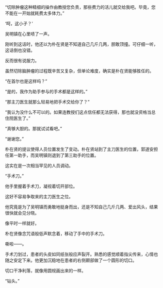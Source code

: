 “切除肿瘤这种精细的操作由教授您负责，那些费力的活儿就交给我吧。毕竟，您不能在一开始就耗费太多体力。”

‘呵，这小子？’

吴明镇在心里啧了一声。

刚听到这话时，他还以为朴在贤是不知道自己几斤几两，胆敢顶撞。可仔细一听，这话倒也没错。

反而很有说服力。

虽然切除脑肿瘤的过程既辛苦又复杂，但单论难度，确实是朴在贤能够胜任的。

“在首尔也是这样吗？”

“是的，我作为助手参与的手术都是这样的。”

“那主刀医生就那么轻易地把手术交给你了？”

“我认为没什么不可以的。如果连教授们这点信任都无法获得，那也就没资格当总住院医生了。”

“真够大胆的。那就试试看吧。”

“谢谢您。”

朴在贤的提议使得人员位置发生了变动。朴在贤站到了主刀医生的位置，郭道安担任第一助手，而吴明镇则退到了第三助手的位置。

这实在是一次相当罕见的人员调动。

“手术刀。”

他手里握着手术刀，凝视着切开部位。

这好不容易争取来的主刀医生之位。

他究竟是为了吴明镇而勇敢地挺身而出，还是不知自己几斤几两、爱出风头，结果很快就会见分晓。

像平时一样就好。

朴在贤像念咒语般低声默念着，移动了手中的手术刀。

嘶啦——。

手术刀划过，患者的头皮如同纸张般应声裂开。熟悉的感觉顺着指尖传来，心情也随之安定下来。他更加沉稳地在患者的右侧颞部做了一个圆形的切口。

切口干净利落，就像用圆规画出来的一样。

“钻头。”